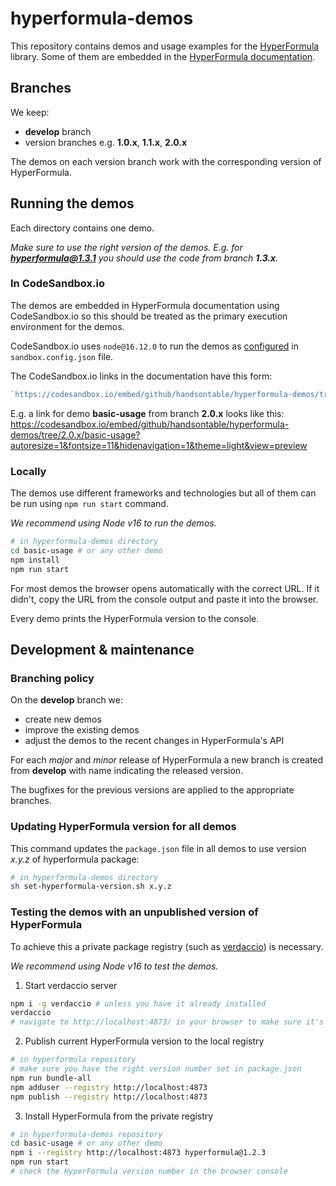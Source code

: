 # hyperformula-demos

This repository contains demos and usage examples for the [HyperFormula](https://github.com/handsontable/hyperformula) library. Some of them are embedded in the [HyperFormula documentation](https://handsontable.github.io/hyperformula/).

## Branches

We keep:
- **develop** branch
- version branches e.g. **1.0.x**, **1.1.x**, **2.0.x**

The demos on each version branch work with the corresponding version of HyperFormula.

## Running the demos

Each directory contains one demo. 

*Make sure to use the right version of the demos. E.g. for **hyperformula@1.3.1** you should use the code from branch **1.3.x**.*

### In CodeSandbox.io

The demos are embedded in HyperFormula documentation using CodeSandbox.io so this should be treated as the primary execution environment for the demos.

CodeSandbox.io uses `node@16.12.0` to run the demos as [configured](https://codesandbox.io/docs/configuration#sandbox-configuration) in `sandbox.config.json` file.

The CodeSandbox.io links in the documentation have this form:
```js
`https://codesandbox.io/embed/github/handsontable/hyperformula-demos/tree/${branchName}/${directory}?autoresize=1&fontsize=11&hidenavigation=1&theme=light&view=preview`
```

E.g. a link for demo **basic-usage** from branch **2.0.x** looks like this:
https://codesandbox.io/embed/github/handsontable/hyperformula-demos/tree/2.0.x/basic-usage?autoresize=1&fontsize=11&hidenavigation=1&theme=light&view=preview


### Locally

The demos use different frameworks and technologies but all of them can be run using `npm run start` command.

*We recommend using Node v16 to run the demos.*

```bash
# in hyperformula-demos directory
cd basic-usage # or any other demo
npm install
npm run start
```

For most demos the browser opens automatically with the correct URL. If it didn't, copy the URL from the console output and paste it into the browser.

Every demo prints the HyperFormula version to the console.

## Development & maintenance

### Branching policy

On the **develop** branch we:
- create new demos
- improve the existing demos
- adjust the demos to the recent changes in HyperFormula's API

For each *major* and *minor* release of HyperFormula a new branch is created from **develop** with name indicating the released version.

The bugfixes for the previous versions are applied to the appropriate branches.

### Updating HyperFormula version for all demos

This command updates the `package.json` file in all demos to use version *x.y.z* of hyperformula package:

```bash
# in hyperformula-demos directory
sh set-hyperformula-version.sh x.y.z
```

### Testing the demos with an unpublished version of HyperFormula

To achieve this a private package registry (such as [verdaccio](https://verdaccio.org/)) is necessary.

*We recommend using Node v16 to test the demos.*

1. Start verdaccio server
```bash
npm i -g verdaccio # unless you have it already installed
verdaccio
# navigate to http://localhost:4873/ in your browser to make sure it's running
```

2. Publish current HyperFormula version to the local registry
```bash
# in hyperformula repository
# make sure you have the right version number set in package.json
npm run bundle-all
npm adduser --registry http://localhost:4873
npm publish --registry http://localhost:4873
```

3. Install HyperFormula from the private registry
```bash
# in hyperformula-demos repository
cd basic-usage # or any other demo
npm i --registry http://localhost:4873 hyperformula@1.2.3
npm run start
# check the HyperFormula version number in the browser console
```